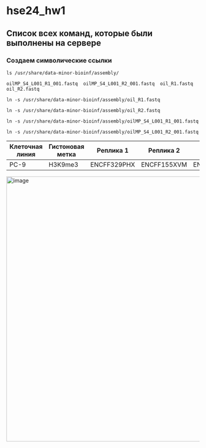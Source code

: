 # hse24_hw1

## Список всех команд, которые были выполнены на сервере

### Создаем символические ссылки
```
ls /usr/share/data-minor-bioinf/assembly/

oilMP_S4_L001_R1_001.fastq  oilMP_S4_L001_R2_001.fastq	oil_R1.fastq  oil_R2.fastq

ln -s /usr/share/data-minor-bioinf/assembly/oil_R1.fastq

ln -s /usr/share/data-minor-bioinf/assembly/oil_R2.fastq

ln -s /usr/share/data-minor-bioinf/assembly/oilMP_S4_L001_R1_001.fastq

ln -s /usr/share/data-minor-bioinf/assembly/oilMP_S4_L001_R2_001.fastq
```

Клеточная линия | Гистоновая метка | Реплика 1 | Реплика 2 | Контроль 
--- | --- | --- | --- | ---
PC-9 | H3K9me3 | ENCFF329PHX | ENCFF155XVM | ENCFF163PYU

<img width="692" alt="image" src="https://github.com/user-attachments/assets/c1ed2829-b808-4471-857b-bf7978d010dd" />
